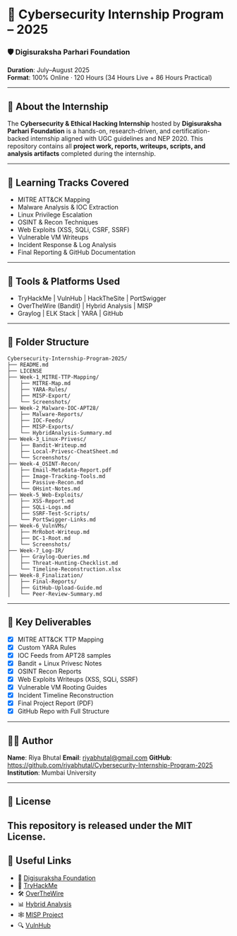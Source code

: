 # 📁 Cybersecurity Internship Program – 2025

### 🛡️ Digisuraksha Parhari Foundation  
**Duration**: July–August 2025  
**Format**: 100% Online · 120 Hours (34 Hours Live + 86 Hours Practical)

---

## 📌 About the Internship

The **Cybersecurity & Ethical Hacking Internship** hosted by **Digisuraksha Parhari Foundation** is a hands-on, research-driven, and certification-backed internship aligned with UGC guidelines and NEP 2020. This repository contains all **project work, reports, writeups, scripts, and analysis artifacts** completed during the internship.

---

## 🧠 Learning Tracks Covered

- MITRE ATT&CK Mapping
- Malware Analysis & IOC Extraction
- Linux Privilege Escalation
- OSINT & Recon Techniques
- Web Exploits (XSS, SQLi, CSRF, SSRF)
- Vulnerable VM Writeups
- Incident Response & Log Analysis
- Final Reporting & GitHub Documentation

---

## 🔨 Tools & Platforms Used

- TryHackMe | VulnHub | HackTheSite | PortSwigger
- OverTheWire (Bandit) | Hybrid Analysis | MISP
- Graylog | ELK Stack | YARA | GitHub

---

## 📁 Folder Structure

```
Cybersecurity-Internship-Program-2025/
├── README.md
├── LICENSE
├── Week-1_MITRE-TTP-Mapping/
│   ├── MITRE-Map.md
│   ├── YARA-Rules/
│   ├── MISP-Export/
│   └── Screenshots/
├── Week-2_Malware-IOC-APT28/
│   ├── Malware-Reports/
│   ├── IOC-Feeds/
│   ├── MISP-Exports/
│   └── HybridAnalysis-Summary.md
├── Week-3_Linux-Privesc/
│   ├── Bandit-Writeup.md
│   ├── Local-Privesc-CheatSheet.md
│   └── Screenshots/
├── Week-4_OSINT-Recon/
│   ├── Email-Metadata-Report.pdf
│   ├── Image-Tracking-Tools.md
│   ├── Passive-Recon.md
│   └── OHsint-Notes.md
├── Week-5_Web-Exploits/
│   ├── XSS-Report.md
│   ├── SQLi-Logs.md
│   ├── SSRF-Test-Scripts/
│   └── PortSwigger-Links.md
├── Week-6_VulnVMs/
│   ├── MrRobot-Writeup.md
│   ├── DC-1-Root.md
│   └── Screenshots/
├── Week-7_Log-IR/
│   ├── Graylog-Queries.md
│   ├── Threat-Hunting-Checklist.md
│   └── Timeline-Reconstruction.xlsx
├── Week-8_Finalization/
│   ├── Final-Reports/
│   ├── GitHub-Upload-Guide.md
│   └── Peer-Review-Summary.md
```

---

## 📄 Key Deliverables

- [x] MITRE ATT&CK TTP Mapping
- [x] Custom YARA Rules
- [x] IOC Feeds from APT28 samples
- [x] Bandit + Linux Privesc Notes
- [x] OSINT Recon Reports
- [x] Web Exploits Writeups (XSS, SQLi, SSRF)
- [x] Vulnerable VM Rooting Guides
- [x] Incident Timeline Reconstruction
- [x] Final Project Report (PDF)
- [x] GitHub Repo with Full Structure

---

## 🧑‍💻 Author

**Name**: Riya Bhutal
**Email**: riyabhutal@gmail.com
**GitHub**: https://github.com/riyabhutal/Cybersecurity-Internship-Program-2025
**Institution**: Mumbai University  

---

## 📜 License

This repository is released under the MIT License.  
---

## 🔗 Useful Links

- 🔗 [Digisuraksha Foundation](https://www.digisuraksha.org)
- 🧠 [TryHackMe](https://tryhackme.com)
- 🛠️ [OverTheWire](https://overthewire.org)
- 📊 [Hybrid Analysis](https://www.hybrid-analysis.com)
- 🕸️ [MISP Project](https://www.misp-project.org)
- 🔍 [VulnHub](https://vulnhub.com)

